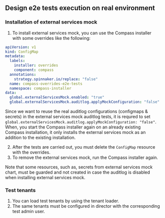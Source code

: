 ## Design e2e tests execution on real environment

### Installation of external services mock

1. To install external services mock, you can use the Compass installer with some overrides like the following:

```yaml
apiVersion: v1
kind: ConfigMap
metadata:
  labels:
    installer: overrides
    component: compass
  annotations:
    strategy.spinnaker.io/replace: "false"
  name: compass-overrides-e2e-tests
  namespace: compass-installer
data:
  global.externalServicesMock.enabled: "true"
  global.externalServicesMock.auditlog.applyMockConfiguration: "false"
```
Since we want to reuse the real auditlog configurations (configmaps & secrets) in the external services mock auditlog tests, it is requred to set  `global.externalServicesMock.auditlog.applyMockConfiguration: "false"`.  
When, you start the Compass installer again on an already existing Compass installation, it only installs the external services mock as an addition to the existing installation.

2. After the tests are carried out, you must delete the `ConfigMap` resource with the overrides.
3. To remove the external services mock, run the Compass installer again. 


Note that some resources, such as, secrets from external services mock chart, must be guarded and not created in case the auditlog is disabled when installing external services mock.

### Test tenants
1. You can load test tenants by using the tenant loader.
2. The same tenants must be configured in director with the corresponding test admin user.
